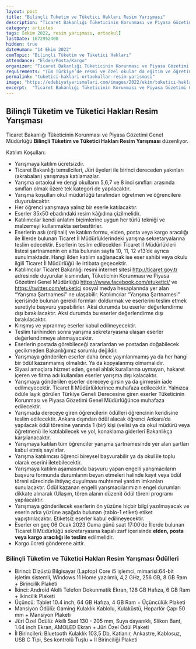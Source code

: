 ```yaml
---
layout: post
title: "Bilinçli Tüketim ve Tüketici Hakları Resim Yarışması"
description: "Ticaret Bakanlığı Tüketicinin Korunması ve Piyasa Gözetimi Genel Müdürlüğü 'Bilinçli Tüketim ve Tüketici Hakları Resim Yarışması' düzenliyor."
category: articles
tags: [ekim 2022, resim yarışması, ortaokul]
lastDate: 1672952400
hidden: true
dateHuman: "14 Ekim 2022"
comTopic: "Bilinçli Tüketim ve Tüketici Hakları"
attendance: "Elden/Posta/Kargo"
organizer: "Ticaret Bakanlığı Tüketicinin Korunması ve Piyasa Gözetimi Genel Müdürlüğü"
requirements: "Tüm Türkiye’de resmi ve özel okular da eğitim ve öğretim gören ortaokul öğrencileri katılabilir."
permalink: "tuketici-haklari-ortaokullar-resim-yarismasi"
image: "https://edebiyatyarismalari.com/images/2022/ekim/tuketici-haklari-ortaokullar-resim-yarismasi.jpg"
excerpt:  "Ticaret Bakanlığı Tüketicinin Korunması ve Piyasa Gözetimi Genel Müdürlüğü <strong> Bilinçli Tüketim ve Tüketici Hakları Resim Yarışması </strong> düzenliyor."
---
```


## Bilinçli Tüketim ve Tüketici Hakları Resim Yarışması
Ticaret Bakanlığı Tüketicinin Korunması ve Piyasa Gözetimi Genel Müdürlüğü **Bilinçli Tüketim ve Tüketici Hakları Resim Yarışması** düzenliyor.  

Katılım Koşulları:
- Yarışmaya katılım ücretsizdir.
- Ticaret Bakanlığı temsilcileri, Jüri üyeleri ile birinci dereceden yakınları (akrabaları) yarışmaya katılamazlar.
- Yarışma ortaokul ve dengi okulların 5,6,7 ve 8 inci sınıfları arasında sınıfları olmak üzere tek kategori de yapılacaktır.
- Yarışma koşulları okul müdürlüğü tarafından öğretmen ve öğrencilere duyurulacaktır.
- Her öğrenci yarışmaya yalnız bir eserle katılacaktır.
- Eserler 35x50 ebadındaki resim kâğıdına çizilmelidir. 
- Katılımcılar kendi anlatım biçimlerine uygun her türlü tekniği ve malzemeyi kullanmakta serbesttirler.
- Eserlerin aslı (orijinali) ve katılım formu, elden, posta veya kargo aracılığı ile İllerde bulunan Ticaret İl Müdürlüklerindeki yarışma sekretaryalarına teslim edecektir. Eserlerin teslim edilecekleri Ticaret İl Müdürlükleri listesi şartnamenin en altta bulunan sayfa 10, 11, 12 v13’de ayrıca sunulmaktadır. Hangi ilden katılım sağlanacak ise eser sahibi veya okulu ilgili Ticaret İl Müdürlüğü ile irtibata geçecektir.
- Katılımcılar Ticaret Bakanlığı resmi internet sitesi http://ticaret.gov.tr adresinde duyurular kısmından, Tüketicinin Korunması ve Piyasa Gözetimi Genel Müdürlüğü https://www.facebook.com/etuketici/ ve https://twitter.com/etuketici sosyal medya hesaplarında yer alan “Yarışma Şartnamesi” ne ulaşabilir. Katılımcılar “Yarışma
Şartnamesi” içerisinde bulunan gerekli formları doldurmak ve eserlerini teslim etmek suretiyle başvuru yapabilirler. Aksi durumda bu eserler değerlendirme dışı bırakılacaktır. Aksi durumda bu eserler değerlendirme dışı bırakılacaktır.
- Kırışmış ve yıpranmış eserler kabul edilmeyecektir.
- Teslim tarihinden sonra yarışma sekretaryasına ulaşan eserler değerlendirmeye alınmayacaktır.
- Eserlerin postada görebileceği zararlardan ve postadan doğabilecek gecikmeden Bakanlığımız sorumlu değildir.
- Yarışmaya gönderilen eserler daha önce yayınlanmamış ya da her hangi bir ödül kazanmamış olmalıdır. Ya da kopyalanmış olmamalıdır.
- Siyasi amaçlara hizmet eden, genel ahlak kurallarına uymayan, hakaret içeren ve firma adı kullanılan eserler yarışma dışı kalacaktır.
- Yarışmaya gönderilen eserler dereceye girsin ya da girmesin iade edilmeyecektir. Ticaret İl Müdürlüklerince muhafaza edilecektir. Yalnızca ödüle layık görülen Türkiye Geneli Derecesine giren eserler Tüketicinin Korunması ve Piyasa Gözetimi Genel Müdürlüğünce muhafaza edilecektir.
- Yarışmada dereceye giren öğrencilerin ödülleri öğrencinin kendisine teslim edilecektir. Ankara dışından ödül alacak öğrenci Ankara’da yapılacak ödül törenine yanında 1 (bir) kişi (velisi ya da okul müdürü veya öğretmeni) ile katılabilecek ve yol, konaklama giderleri Bakanlıkça karşılanacaktır.
- Yarışmaya katılan tüm öğrenciler yarışma şartnamesinde yer alan şartları kabul etmiş sayılırlar.
- Yarışma katılımcısı öğrenci bireysel başvurabilir ya da okul ile toplu olarak eserini iletebilecektir.
- Yarışmaya katılım aşamasında başvuru yapan engelli yarışmacıların başvuru formunda durumlarını beyan etmeleri halinde kayıt veya ödül töreni sürecinde ihtiyaç duyulması muhtemel yardım imkanları sunulacaktır. Ödül kazanan engelli yarışmacılarımızın engel durumları dikkate alınarak (Ulaşım, tören alanın düzeni) ödül töreni programı yapılacaktır.
- Yarışmaya gönderilecek eserlerin ön yüzüne hiçbir bilgi yazılmayacak ve eserin arka yüzüne aşağıda bulunan (tablo-1 etiket) etiket yapıştırılacaktır. Etiketsiz eserler kabul edilmeyecektir. 
- Eserler en geç 06 Ocak 2023 Cuma günü saat 17:00’de İllerde bulunan Ticaret İl Müdürlüğü sekretaryasına kapalı zarf içerisinde **elden, posta veya kargo aracılığı ile teslim** edilmelidir.
- Kargo ücreti gönderene aittir.


### Bilinçli Tüketim ve Tüketici Hakları Resim Yarışması Ödülleri
- Birinci: Dizüstü Bilgisayar (Laptop) Core i5 işlemci, mimarisi:64-bit işletim sistemli, Windows 11 Home yazılımlı, 4,2 GHz, 256 GB, 8 GB Ram + Birincilik Plaketi
- İkinci: Android Akıllı Telefon Dokunmatik Ekran, 128 GB Hafıza, 6 GB Ram + İkincilik Plaketi
- Üçüncü: Tablet 10.4 inch, 64 GB Hafıza, 4 GB Ram + Üçüncülük Plaketi
- Mansiyon Ödülü: Gaming Kulaklık Kablolu, Kulaküstü, Hoparlör Çapı 50 mm + Mansiyon Plaketi
- Jüri Özel Ödülü: Akıllı Saat 130 - 205 mm, Suya dayanıklı, Slikon Bant, 1.64 inch Ekran, AMOLED Ekran + Jüri Özel Ödül Plaketi
- İl Birincileri: Bluetooth Kulaklık 103,5 Db, Katlanır, Ankastre, Kablosuz, USB C Tipi, Ses kontrolü Tuşlu + İl Birinciliği Plaketi